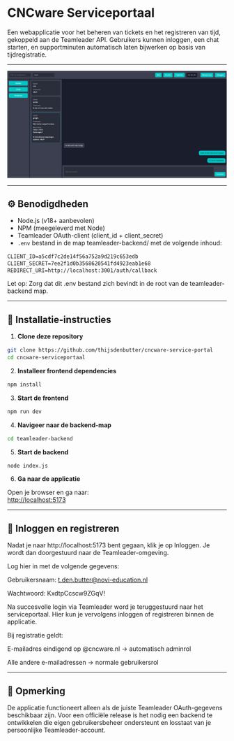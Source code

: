 # CNCware Serviceportaal

Een webapplicatie voor het beheren van tickets en het registreren van tijd, gekoppeld aan de Teamleader API. Gebruikers kunnen inloggen, een chat starten, en supportminuten automatisch laten bijwerken op basis van tijdregistratie.

---

![Screenshot van de chatinterface](./src/assets/screenshot-chats.png)

---

## ⚙️ Benodigdheden

- Node.js (v18+ aanbevolen)
- NPM (meegeleverd met Node)
- Teamleader OAuth-client (client_id + client_secret)
- `.env` bestand in de map teamleader-backend/ met de volgende inhoud:

```env
CLIENT_ID=a5cdf7c2de14f56a752a9d219c653edb
CLIENT_SECRET=7ee2f1d0b3568620541fd4923eab1e68
REDIRECT_URI=http://localhost:3001/auth/callback
```

Let op: Zorg dat dit .env bestand zich bevindt in de root van de teamleader-backend map.

---

## 🚀 Installatie-instructies

1. **Clone deze repository**

```bash
git clone https://github.com/thijsdenbutter/cncware-service-portal
cd cncware-serviceportaal
```

2. **Installeer frontend dependencies**

```bash
npm install
```

3. **Start de frontend**

```bash
npm run dev
```

4. **Navigeer naar de backend-map**

```bash
cd teamleader-backend
```

5. **Start de backend**

```bash
node index.js
```

6. **Ga naar de applicatie**

Open je browser en ga naar:  
[http://localhost:5173](http://localhost:5173)

---

## 🔐 Inloggen en registreren

Nadat je naar http://localhost:5173 bent gegaan, klik je op Inloggen. Je wordt dan doorgestuurd naar de Teamleader-omgeving.

Log hier in met de volgende gegevens:

Gebruikersnaam: t.den.butter@novi-education.nl

Wachtwoord: KxdtpCcscw9ZGqV!

Na succesvolle login via Teamleader word je teruggestuurd naar het serviceportaal. Hier kun je vervolgens inloggen of registreren binnen de applicatie.

Bij registratie geldt:

E-mailadres eindigend op @cncware.nl → automatisch adminrol

Alle andere e-mailadressen → normale gebruikersrol





---

## 📌 Opmerking

De applicatie functioneert alleen als de juiste Teamleader OAuth-gegevens beschikbaar zijn. Voor een officiële release is het nodig een backend te ontwikkelen die eigen gebruikersbeheer ondersteunt en losstaat van je persoonlijke Teamleader-account.


